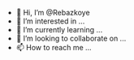- 👋 Hi, I’m @Rebazkoye
- 👀 I’m interested in ...
- 🌱 I’m currently learning ...
- 💞️ I’m looking to collaborate on ...
- 📫 How to reach me ...

<!---
Rebazkoye/Rebazkoye is a ✨ special ✨ repository because its `README.md` (this file) appears on your GitHub profile.
You can click the Preview link to take a look at your changes.
--->
